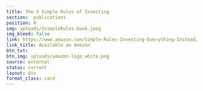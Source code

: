 ```yaml
---
title: The 3 Simple Rules of Investing
section:  publications
position: 0
img: uploads/3simpleRules-book.jpeg
img_bleed: false
link: https://www.amazon.com/Simple-Rules-Investing-Everything-Instead/dp/1626561621/ref=sr_1_1?ie=UTF8&qid=1487016255&sr=8-1&keywords=edesess
link_title: Available on Amazon
btn_txt: 
btn_img: uploads/amazon-logo_white.png
source: external
status: current
layout: div
format_class: card
---
```

